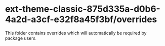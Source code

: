 # ext-theme-classic-875d335a-d0b6-4a2d-a3cf-e32f8a45f3bf/overrides

This folder contains overrides which will automatically be required by package users.
